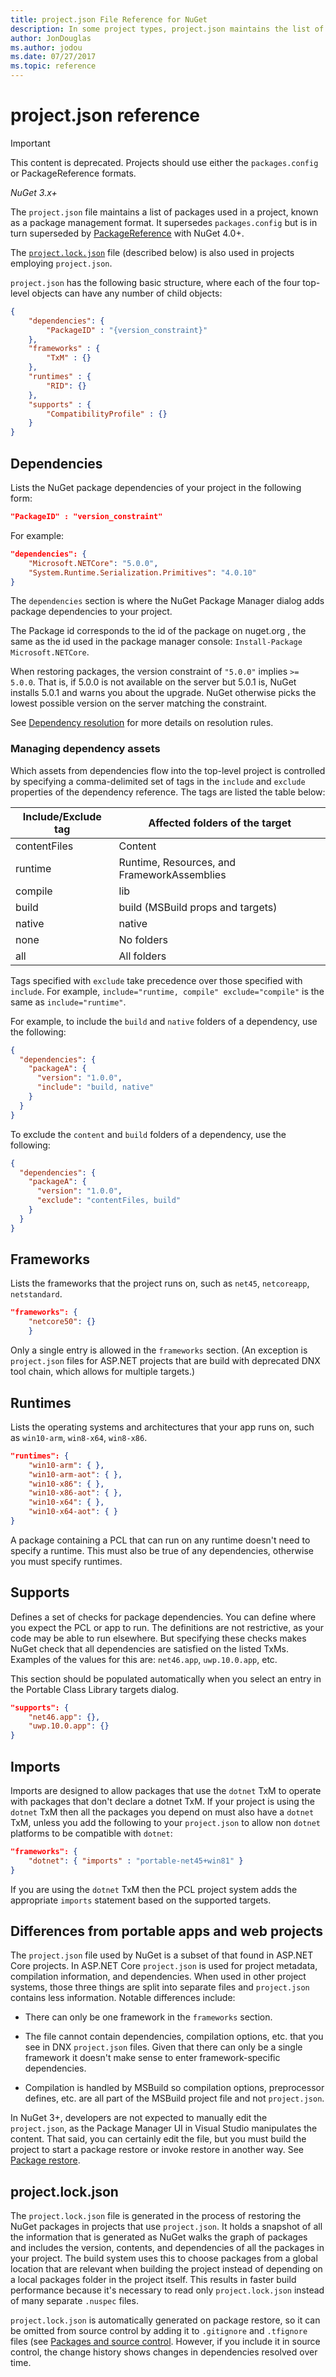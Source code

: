 ```yaml
---
title: project.json File Reference for NuGet
description: In some project types, project.json maintains the list of NuGet packages used in the project.
author: JonDouglas
ms.author: jodou
ms.date: 07/27/2017
ms.topic: reference
---
```


# project.json reference

> [!Important]
> This content is deprecated. Projects should use either the `packages.config` or PackageReference formats.

*NuGet 3.x+*

The `project.json` file maintains a list of packages used in a project, known as a package management format. It supersedes `packages.config` but is in turn superseded by [PackageReference](../consume-packages/package-references-in-project-files.md) with NuGet 4.0+.

The [`project.lock.json`](#projectlockjson) file (described below) is also used in projects employing `project.json`.

`project.json` has the following basic structure, where each of the four top-level objects can have any number of child objects:

```json
{
    "dependencies": {
        "PackageID" : "{version_constraint}"
    },
    "frameworks" : {
        "TxM" : {}
    },
    "runtimes" : {
        "RID": {}
    },
    "supports" : {
        "CompatibilityProfile" : {}
    }
}
```

## Dependencies

Lists the NuGet package dependencies of your project in the following form:

```json
"PackageID" : "version_constraint"
```

For example:

```json
"dependencies": {
    "Microsoft.NETCore": "5.0.0",
    "System.Runtime.Serialization.Primitives": "4.0.10"
}
```

The `dependencies` section is where the NuGet Package Manager dialog adds package dependencies to your project.

The Package id corresponds to the id of the package on nuget.org , the same as the id used in the package manager console: `Install-Package Microsoft.NETCore`.

When restoring packages, the version constraint of `"5.0.0"` implies `>= 5.0.0`. That is, if 5.0.0 is not available on the server but 5.0.1 is, NuGet installs  5.0.1 and warns you about the upgrade. NuGet otherwise picks the lowest possible version on the server matching the constraint.

See [Dependency resolution](../concepts/dependency-resolution.md) for more details on resolution rules.

### Managing dependency assets

Which assets from dependencies flow into the top-level project is controlled by specifying a comma-delimited set of tags in the `include` and `exclude` properties of the dependency reference. The tags are listed the table below:

| Include/Exclude tag | Affected folders of the target |
| --- | --- |
| contentFiles | Content  |
| runtime | Runtime, Resources, and FrameworkAssemblies  |
| compile | lib |
| build | build (MSBuild props and targets) |
| native | native |
| none | No folders |
| all | All folders |

Tags specified with `exclude` take precedence over those specified with `include`. For example, `include="runtime, compile" exclude="compile"` is the same as `include="runtime"`.

For example, to include the `build` and `native` folders of a dependency, use the following:

```json
{
  "dependencies": {
    "packageA": {
      "version": "1.0.0",
      "include": "build, native"
    }
  }
}
```

To exclude the `content` and `build` folders of a dependency, use the following:

```json
{
  "dependencies": {
    "packageA": {
      "version": "1.0.0",
      "exclude": "contentFiles, build"
    }
  }
}
```

## Frameworks

Lists the frameworks that the project runs on, such as `net45`, `netcoreapp`, `netstandard`.

```json
"frameworks": {
    "netcore50": {}
    }
 ```

Only a single entry is allowed in the `frameworks` section. (An exception is `project.json` files for ASP.NET projects that are build with deprecated DNX tool chain, which allows for multiple targets.)

## Runtimes

Lists the operating systems and architectures that your app runs on, such as `win10-arm`, `win8-x64`, `win8-x86`.

```json
"runtimes": {
    "win10-arm": { },
    "win10-arm-aot": { },
    "win10-x86": { },
    "win10-x86-aot": { },
    "win10-x64": { },
    "win10-x64-aot": { }
}
```

A package containing a PCL that can run on any runtime doesn't need to specify a runtime. This must also be true of any dependencies, otherwise you must specify runtimes.


## Supports

Defines a set of checks for package dependencies. You can define where you expect the PCL or app to run. The definitions are not restrictive, as your code may be able to run elsewhere. But specifying these checks makes NuGet check that all dependencies are satisfied on the listed TxMs. Examples of the values for this are: `net46.app`, `uwp.10.0.app`, etc.

This section should be populated automatically when you select an entry in the Portable Class Library targets dialog.

```json
"supports": {
    "net46.app": {},
    "uwp.10.0.app": {}
}
```

## Imports

Imports are designed to allow packages that use the `dotnet` TxM to operate with packages that don't declare a dotnet TxM. If your project is using the `dotnet` TxM then all the packages you depend on must also have a `dotnet` TxM, unless you add the following to your `project.json` to allow non `dotnet` platforms to be compatible with `dotnet`:

```json
"frameworks": {
    "dotnet": { "imports" : "portable-net45+win81" }
}
```

If you are using the `dotnet` TxM then the PCL project system adds the appropriate `imports` statement based on the supported targets.

## Differences from portable apps and web projects

The `project.json` file used by NuGet is a subset of that found in ASP.NET Core projects. In ASP.NET Core `project.json` is used for project metadata, compilation information, and dependencies. When used in other project systems, those three things are split into separate files and `project.json` contains less information. Notable differences include:

- There can only be one framework in the `frameworks` section.

- The file cannot contain dependencies, compilation options, etc. that you see in DNX `project.json` files. Given that there can only be a single framework it doesn't make sense to enter framework-specific dependencies.

- Compilation is handled by MSBuild so compilation options, preprocessor defines, etc. are all part of the MSBuild project file and not `project.json`.

In NuGet 3+, developers are not expected to manually edit the `project.json`, as the Package Manager UI in Visual Studio manipulates the content. That said, you can certainly edit the file, but you must build the project to start a package restore or invoke restore in another way. See [Package restore](../consume-packages/package-restore.md).


## project.lock.json

The `project.lock.json` file is generated in the process of restoring the NuGet packages in projects that use `project.json`. It holds a snapshot of all the information that is generated as NuGet walks the graph of packages and includes the version, contents, and dependencies of all the packages in your project. The build system uses this to choose packages from a global location that are relevant when building the project instead of depending on a local packages folder in the project itself. This results in faster build performance because it's necessary to read only `project.lock.json` instead of many separate `.nuspec` files.

`project.lock.json` is automatically generated on package restore, so it can be omitted from source control by adding it to `.gitignore` and `.tfignore` files (see [Packages and source control](../consume-packages/packages-and-source-control.md). However, if you include it in source control, the change history shows changes in dependencies resolved over time.
